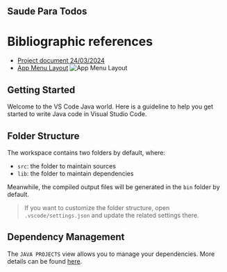 
## Saude Para Todos ## 

# Bibliographic references #
 - [Project document 24/03/2024](https://docs.google.com/document/d/1wWBaW8Ufe1oIAvTALGnYgw5mmLLiG_8Tqyx6S2QLpJ0/edit?hl=pt-br)
 - [App Menu Layout](https://github.com/CarlosGloria/ActionCODE/tree/feat/projeto/aplication/src/main/java/com/saudeparatodos/App.java)
![App Menu Layout ](https://github.com/CarlosGloria/ActionCODE/tree/feat/projeto/img/Imagem%203d59afe1.jpg)

## Getting Started

Welcome to the VS Code Java world. Here is a guideline to help you get started to write Java code in Visual Studio Code.

## Folder Structure

The workspace contains two folders by default, where:

- `src`: the folder to maintain sources
- `lib`: the folder to maintain dependencies

Meanwhile, the compiled output files will be generated in the `bin` folder by default.

> If you want to customize the folder structure, open `.vscode/settings.json` and update the related settings there.

## Dependency Management

The `JAVA PROJECTS` view allows you to manage your dependencies. More details can be found [here](https://github.com/microsoft/vscode-java-dependency#manage-dependencies).
